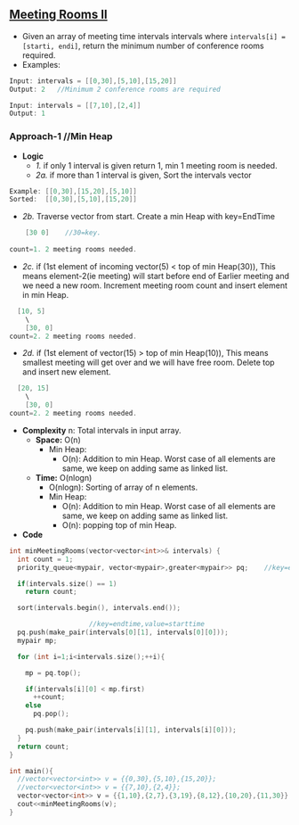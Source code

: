 ## [Meeting Rooms II](https://leetcode.com/problems/meeting-rooms-ii/)
- Given an array of meeting time intervals intervals where `intervals[i] = [starti, endi]`, return the minimum number of conference rooms required.
- Examples:
```c
Input: intervals = [[0,30],[5,10],[15,20]]
Output: 2   //Minimum 2 conference rooms are required

Input: intervals = [[7,10],[2,4]]
Output: 1
```

### Approach-1  //Min Heap
- **Logic**
  - *1.* if only 1 interval is given return 1, min 1 meeting room is needed.
  - *2a.* if more than 1 interval is given, Sort the intervals vector
```c
Example: [[0,30],[15,20],[5,10]]
Sorted:  [[0,30],[5,10],[15,20]]
```
  - *2b.* Traverse vector from start. Create a min Heap with key=EndTime
```c
    [30 0]    //30=key.   
    
count=1. 2 meeting rooms needed.    
```
  - *2c.* if (1st element of incoming vector(5) < top of min Heap(30)), This means element-2(ie meeting) will start before end of Earlier meeting and we need a new room. Increment meeting room count and insert element in min Heap.
```c
  [10, 5]
    \
    [30, 0]  
count=2. 2 meeting rooms needed.
```
  - *2d.* if (1st element of vector(15) > top of min Heap(10)), This means smallest meeting will get over and we will have free room. Delete top and insert new element.
```c
  [20, 15]
    \
    [30, 0]  
count=2. 2 meeting rooms needed.
```
- **Complexity** n: Total intervals in input array.
  - **Space:** O(n)
    - Min Heap:
      - O(n): Addition to min Heap. Worst case of all elements are same, we keep on adding same as linked list.
  - **Time:** O(nlogn)
    - O(nlogn): Sorting of array of n elements.
    - Min Heap:
      - O(n): Addition to min Heap. Worst case of all elements are same, we keep on adding same as linked list.
      - O(n): popping top of min Heap.
- **Code**
```c
int minMeetingRooms(vector<vector<int>>& intervals) {
  int count = 1;
  priority_queue<mypair, vector<mypair>,greater<mypair>> pq;    //key=endTime

  if(intervals.size() == 1)
    return count;

  sort(intervals.begin(), intervals.end());

                    //key=endtime,value=starttime
  pq.push(make_pair(intervals[0][1], intervals[0][0]));
  mypair mp;

  for (int i=1;i<intervals.size();++i){

    mp = pq.top();

    if(intervals[i][0] < mp.first)
      ++count;
    else
      pq.pop();

    pq.push(make_pair(intervals[i][1], intervals[i][0]));
  }
  return count;
}

int main(){
  //vector<vector<int>> v = {{0,30},{5,10},{15,20}};
  //vector<vector<int>> v = {{7,10},{2,4}};
  vector<vector<int>> v = {{1,10},{2,7},{3,19},{8,12},{10,20},{11,30}};
  cout<<minMeetingRooms(v);
}
```
